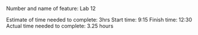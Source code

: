 Number and name of feature: Lab 12

Estimate of time needed to complete: 3hrs
Start time: 9:15
Finish time: 12:30
Actual time needed to complete: 3.25 hours
